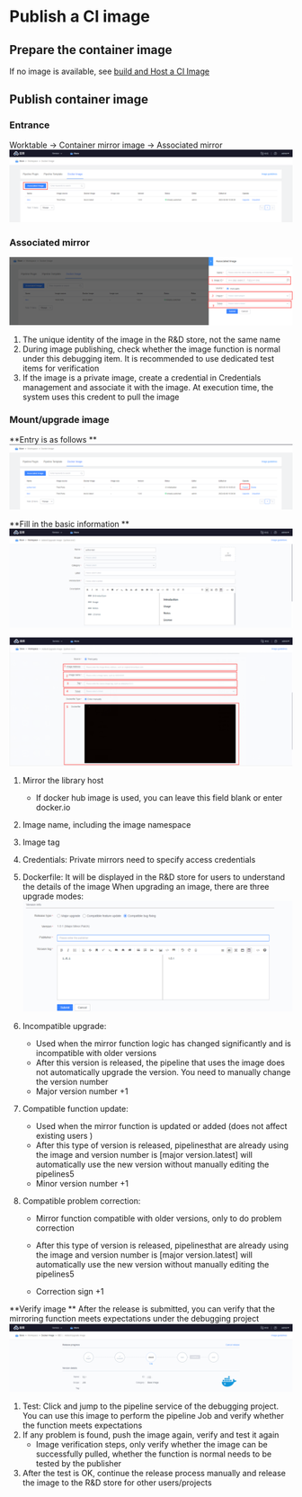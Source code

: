 # Publish a CI image
## Prepare the container image
If no image is available, see [build and Host a CI Image](image-build.md)
## Publish container image
### Entrance
Worktable -&gt; Container mirror image -&gt; Associated mirror
![](../../.gitbook/assets/image%20%2839%29.png)

### Associated mirror
![](../../.gitbook/assets/image%20%281%29.png)

1. The unique identity of the image in the R&D store, not the same name
2. During image publishing, check whether the image function is normal under this debugging item. It is recommended to use dedicated test items for verification
3. If the image is a private image, create a credential in Credentials management and associate it with the image. At execution time, the system uses this credent to pull the image

### Mount/upgrade image
**Entry is as follows **
![](../../.gitbook/assets/image%20%2846%29.png)

**Fill in the basic information **
![](../../.gitbook/assets/image%20%2831%29.png)

![](../../.gitbook/assets/image%20%2819%29.png)

1. Mirror the library host
   * If docker hub image is used, you can leave this field blank or enter docker.io

2. Image name, including the image namespace

3. Image tag

4. Credentials: Private mirrors need to specify access credentials

5. Dockerfile: It will be displayed in the R&D store for users to understand the details of the image
    When upgrading an image, there are three upgrade modes:
    ![](../../.gitbook/assets/image%20%2841%29.png)

1. Incompatible upgrade:
   * Used when the mirror function logic has changed significantly and is incompatible with older versions
   * After this version is released, the pipeline that uses the image does not automatically upgrade the version. You need to manually change the version number
   * Major version number +1
2. Compatible function update:
   * Used when the mirror function is updated or added \(does not affect existing users \)
   * After this type of version is released, pipelinesthat are already using the image and version number is \[major version.latest] will automatically use the new version without manually editing the pipelines5
   * Minor version number +1
3. Compatible problem correction:

   * Mirror function compatible with older versions, only to do problem correction

   * After this type of version is released, pipelinesthat are already using the image and version number is \[major version.latest] will automatically use the new version without manually editing the pipelines5

   * Correction sign +1


**Verify image **
After the release is submitted, you can verify that the mirroring function meets expectations under the debugging project
     ![](../../.gitbook/assets/image%20%2814%29.png)

1. Test: Click and jump to the pipeline service of the debugging project. You can use this image to perform the pipeline Job and verify whether the function meets expectations
2. If any problem is found, push the image again, verify and test it again
   * Image verification steps, only verify whether the image can be successfully pulled, whether the function is normal needs to be tested by the publisher
3. After the test is OK, continue the release process manually and release the image to the R&D store for other users/projects
